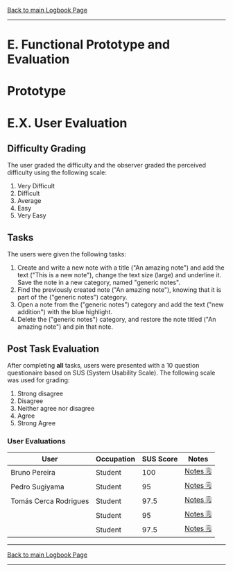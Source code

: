 [Back to main Logbook Page](../hci_logbook.md)

---

# E. Functional Prototype and Evaluation

# Prototype

# E.X. User Evaluation

## Difficulty Grading

The user graded the difficulty and the observer graded the perceived difficulty
using the following scale:

1. Very Difficult
2. Difficult
3. Average
4. Easy
5. Very Easy

## Tasks

The users were given the following tasks:

1. Create and write a new note with a title ("An amazing note") and add the text
   ("This is a new note"), change the text size (large) and underline it. Save
   the note in a new category, named "generic notes".
2. Find the previously created note ("An amazing note"), knowing that it is part
   of the ("generic notes") category.
3. Open a note from the ("generic notes") category and add the text ("new
   addition") with the blue highlight.
4. Delete the ("generic notes") category, and restore the note titled ("An
   amazing note") and pin that note.

## Post Task Evaluation

After completing **all** tasks, users were presented with a 10 question
questionaire based on SUS (System Usability Scale). The following scale was
used for grading:

1. Strong disagree
2. Disagree
3. Neither agree nor disagree
4. Agree
5. Strong Agree

### User Evaluations

| User                  | Occupation | SUS Score | Notes                                  |
| --------------------- | ---------- | --------- | -------------------------------------- |
| Bruno Pereira         | Student    |       100 | [Notes 🗒️ ](user_evaluations/user1.md) |
| Pedro Sugiyama        | Student    |        95 | [Notes 🗒️ ](user_evaluations/user2.md) |
| Tomás Cerca Rodrigues | Student    |      97.5 | [Notes 🗒️ ](user_evaluations/user3.md) |
|                       | Student    |        95 | [Notes 🗒️ ](user_evaluations/user4.md) |
|                       | Student    |      97.5 | [Notes 🗒️ ](user_evaluations/user5.md) |

---
[Back to main Logbook Page](../hci_logbook.md)

---
